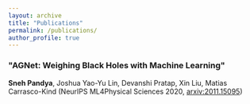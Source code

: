 ```yaml
---
layout: archive
title: "Publications"
permalink: /publications/
author_profile: true
---
```

### "AGNet: Weighing Black Holes with Machine Learning"

**Sneh Pandya**, Joshua Yao-Yu Lin, Devanshi Pratap, Xin Liu, Matias Carrasco-Kind (NeurIPS ML4Physical Sciences 2020, [arxiv:2011.15095](https://arxiv.org/abs/2011.15095))
